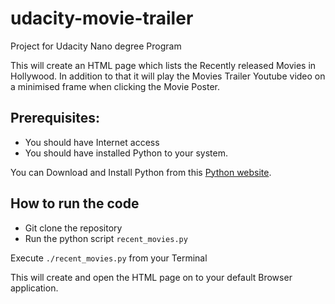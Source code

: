 # udacity-movie-trailer
Project for Udacity Nano degree Program

This will create an HTML page which lists the Recently released Movies in Hollywood. In addition to that it will play the Movies Trailer Youtube video on a minimised frame when clicking the Movie Poster.

## Prerequisites:
* You should have Internet access
* You should have installed Python to your system.

You can Download and Install Python from this [Python website](https://www.python.org/downloads/).

## How to run the code
* Git clone the repository
* Run the python script `recent_movies.py`

Execute `./recent_movies.py` from your Terminal

This will create and open the HTML page on to your default Browser application.




